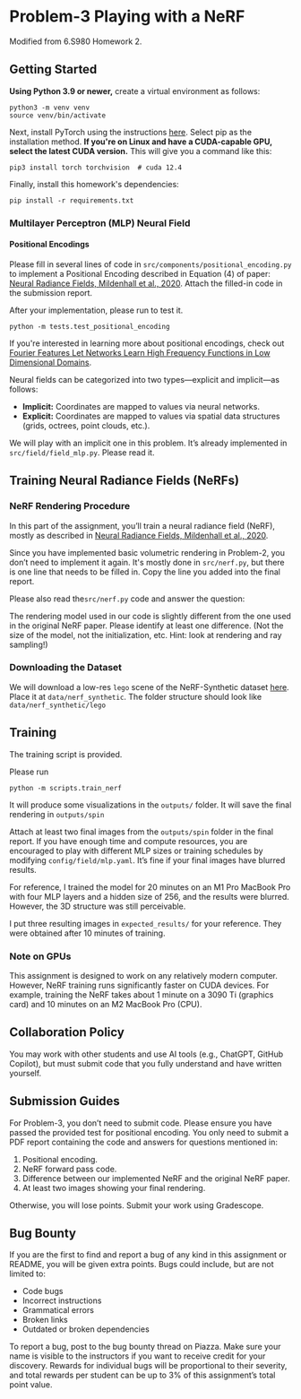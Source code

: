 # Problem-3 Playing with a NeRF

Modified from 6.S980 Homework 2.

## Getting Started

**Using Python 3.9 or newer,** create a virtual environment as follows:

```
python3 -m venv venv
source venv/bin/activate
```

Next, install PyTorch using the instructions [here](https://pytorch.org/get-started/locally/). Select pip as the installation method. **If you're on Linux and have a CUDA-capable GPU, select the latest CUDA version.** This will give you a command like this:

```
pip3 install torch torchvision  # cuda 12.4
```

Finally, install this homework's dependencies:

```
pip install -r requirements.txt
```



### Multilayer Perceptron (MLP) Neural Field



#### Positional Encodings

Please fill in several lines of code in  `src/components/positional_encoding.py` to implement a Positional Encoding described in Equation (4) of paper:  [Neural Radiance Fields, Mildenhall et al., 2020](https://arxiv.org/abs/2003.08934).  Attach the filled-in code in the submission report.

After your implementation, please run to test it.

`python -m tests.test_positional_encoding`



If you're interested in learning more about positional encodings, check out [Fourier Features Let Networks Learn
High Frequency Functions in Low Dimensional Domains](https://bmild.github.io/fourfeat/).



Neural fields can be categorized into two types—explicit and implicit—as follows:

- **Implicit:** Coordinates are mapped to values via neural networks.
- **Explicit:** Coordinates are mapped to values via spatial data structures (grids, octrees, point clouds, etc.).

We will play with an implicit one in this problem. It’s already implemented in `src/field/field_mlp.py`. Please read it. 



## Training Neural Radiance Fields (NeRFs)

### NeRF Rendering Procedure

In this part of the assignment, you’ll train a neural radiance field (NeRF), mostly as described in [Neural Radiance Fields, Mildenhall et al., 2020](https://arxiv.org/abs/2003.08934). 


Since you have implemented basic volumetric rendering in Problem-2, you don’t need to implement it again. It's mostly done in `src/nerf.py`, but there is one line that needs to be filled in. Copy the line you added into the final report. 



Please also read the`src/nerf.py` code and answer the question:

The rendering model used in our code is slightly different from the one used in the original NeRF paper. Please identify at least one difference. (Not the size of the model, not the initialization, etc. Hint: look at rendering and ray sampling!) 



### Downloading the Dataset

We will download a low-res `lego` scene of the NeRF-Synthetic dataset [here](https://drive.google.com/file/d/15brXJJZZg16NaeJ9KG3ibjHzD3qNRemY/view?usp=sharing). Place it at `data/nerf_synthetic`. The folder structure should look like `data/nerf_synthetic/lego`

## Training

The training script is provided. 

Please run

`python -m scripts.train_nerf`

It will produce some visualizations in the `outputs/` folder. It will save the final rendering in `outputs/spin`



Attach at least two final images from the `outputs/spin` folder in the final report. If you have enough time and compute resources, you are encouraged to play with different MLP sizes or training schedules by modifying `config/field/mlp.yaml`. It’s fine if your final images have blurred results. 

For reference, I trained the model for 20 minutes on an M1 Pro MacBook Pro with four MLP layers and a hidden size of 256, and the results were blurred. However, the 3D structure was still perceivable. 

I put three resulting images in `expected_results/` for your reference. They were obtained after 10 minutes of training. 


### Note on GPUs

This assignment is designed to work on any relatively modern computer. However, NeRF training runs significantly faster on CUDA devices. For example, training the NeRF takes about 1 minute on a 3090 Ti (graphics card) and 10 minutes on an M2 MacBook Pro (CPU). 



## Collaboration Policy

You may work with other students and use AI tools (e.g., ChatGPT, GitHub Copilot), but must submit code that you fully understand and have written yourself. 

## Submission Guides

For Problem-3, you don’t need to submit code. Please ensure you have passed the provided test for positional encoding. You only need to submit a PDF report containing the code and answers for questions mentioned in: 

1. Positional encoding.
2. NeRF forward pass code.
3. Difference between our implemented NeRF and the original NeRF paper. 
4. At least two images showing your final rendering.



Otherwise, you will lose points. Submit your work using Gradescope.

## Bug Bounty

If you are the first to find and report a bug of any kind in this assignment or README, you will be given extra points. Bugs could include, but are not limited to:

- Code bugs
- Incorrect instructions
- Grammatical errors
- Broken links
- Outdated or broken dependencies

To report a bug, post to the bug bounty thread on Piazza. Make sure your name is visible to the instructors if you want to receive credit for your discovery. Rewards for individual bugs will be proportional to their severity, and total rewards per student can be up to 3% of this assignment’s total point value.

